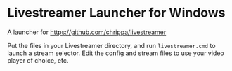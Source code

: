 # Livestreamer Launcher for Windows

A launcher for https://github.com/chrippa/livestreamer

Put the files in your Livestreamer directory, and run `livestreamer.cmd` to launch a stream selector.
Edit the config and stream files to use your video player of choice, etc.
